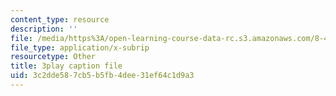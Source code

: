 ```yaml
---
content_type: resource
description: ''
file: /media/https%3A/open-learning-course-data-rc.s3.amazonaws.com/8-421-atomic-and-optical-physics-i-spring-2014/3c2dde587cb5b5fb4dee31ef64c1d9a3_hUVfj1XktGI.srt
file_type: application/x-subrip
resourcetype: Other
title: 3play caption file
uid: 3c2dde58-7cb5-b5fb-4dee-31ef64c1d9a3
---
```

